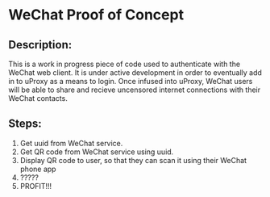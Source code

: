 # WeChat Proof of Concept

## Description:

This is a work in progress piece of code used to authenticate with the WeChat web
client. It is under active development in order to eventually add in to uProxy as
a means to login. Once infused into uProxy, WeChat users will be able to share
and recieve uncensored internet connections with their WeChat contacts.

## Steps:

1. Get uuid from WeChat service.
2. Get QR code from WeChat service using uuid.
3. Display QR code to user, so that they can scan it using their WeChat phone app
4. ?????
5. PROFIT!!!
